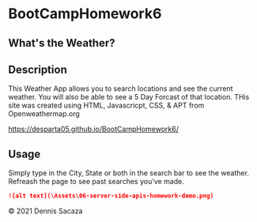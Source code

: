 # BootCampHomework6
## What's the Weather?

## Description 

This Weather App allows you to search locations and see the current weather. You will also be able to see a 5 Day Forcast of that location. THis site was created using HTML, Javascricpt, CSS, & APT from Openweathermap.org

https://desparta05.github.io/BootCampHomework6/

## Usage 

Simply type in the City, State or both in the search bar to see the weather. Refreash the page to see past searches you've made.

```md
![alt text](\Assets\06-server-side-apis-homework-demo.png)
```



© 2021 Dennis Sacaza
